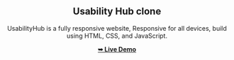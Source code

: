 <div align="center">
  
  
  <h2 align="center">Usability Hub clone</h2>

 UsabilityHub is a fully responsive website, Responsive for all devices, build using HTML, CSS, and JavaScript.


  <a href="https://kishan-pravinbhai-panchal.github.io/Usability-Hub/"><strong>➥ Live Demo</strong></a>

</div>

<br />


